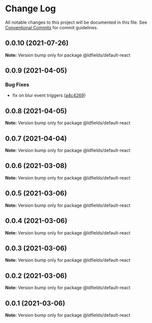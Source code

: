 # Change Log

All notable changes to this project will be documented in this file.
See [Conventional Commits](https://conventionalcommits.org) for commit guidelines.

## 0.0.10 (2021-07-26)

**Note:** Version bump only for package @ldfields/default-react





## 0.0.9 (2021-04-05)


### Bug Fixes

* fix on blur event triggers ([a4c4269](https://github.com/schimatos/LDfields/commit/a4c42696fcfaec2c0fe1dfa180a9b059cddbe27c))





## 0.0.8 (2021-04-05)

**Note:** Version bump only for package @ldfields/default-react





## 0.0.7 (2021-04-04)

**Note:** Version bump only for package @ldfields/default-react





## 0.0.6 (2021-03-08)

**Note:** Version bump only for package @ldfields/default-react





## 0.0.5 (2021-03-06)

**Note:** Version bump only for package @ldfields/default-react





## 0.0.4 (2021-03-06)

**Note:** Version bump only for package @ldfields/default-react





## 0.0.3 (2021-03-06)

**Note:** Version bump only for package @ldfields/default-react





## 0.0.2 (2021-03-06)

**Note:** Version bump only for package @ldfields/default-react





## 0.0.1 (2021-03-06)

**Note:** Version bump only for package @ldfields/default-react
